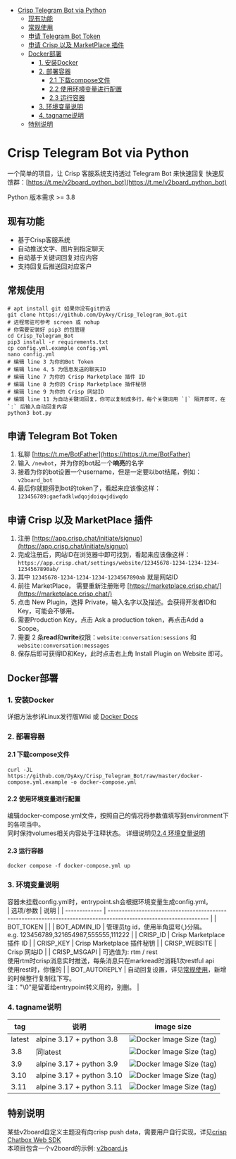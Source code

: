 - [Crisp Telegram Bot via Python](#crisp-telegram-bot-via-python)
  - [现有功能](#现有功能)
  - [常规使用](#常规使用)
  - [申请 Telegram Bot Token](#申请-telegram-bot-token)
  - [申请 Crisp 以及 MarketPlace 插件](#申请-crisp-以及-marketplace-插件)
  - [Docker部署](#docker部署)
    - [1. 安装Docker](#1-安装docker)
    - [2. 部署容器](#2-部署容器)
      - [2.1 下载compose文件](#21-下载compose文件)
      - [2.2 使用环境变量进行配置](#22-使用环境变量进行配置)
      - [2.3 运行容器](#23-运行容器)
    - [3. 环境变量说明](#3-环境变量说明)
    - [4. tagname说明](#4-tagname说明)
  - [特别说明](#特别说明)

# Crisp Telegram Bot via Python

一个简单的项目，让 Crisp 客服系统支持透过 Telegram Bot 来快速回复
快速反馈群：[https://t.me/v2board_python_bot](https://t.me/v2board_python_bot)

Python 版本需求 >= 3.8

## 现有功能
- 基于Crisp客服系统
- 自动推送文字、图片到指定聊天
- 自动基于关键词回复对应内容
- 支持回复后推送回对应客户

## 常规使用
```
# apt install git 如果你没有git的话
git clone https://github.com/DyAxy/Crisp_Telegram_Bot.git
# 进程常驻可参考 screen 或 nohup
# 你需要安装好 pip3 的包管理
cd Crisp_Telegram_Bot
pip3 install -r requirements.txt
cp config.yml.example config.yml
nano config.yml
# 编辑 line 3 为你的Bot Token
# 编辑 line 4、5 为信息发送的聊天ID
# 编辑 line 7 为你的 Crisp Marketplace 插件 ID
# 编辑 line 8 为你的 Crisp Marketplace 插件秘钥
# 编辑 line 9 为你的 Crisp 网站ID
# 编辑 line 11 为自动关键词回复，你可以复制成多行，每个关键词用 `|` 隔开即可，在 `:` 后输入自动回复内容
python3 bot.py
```

## 申请 Telegram Bot Token

1. 私聊 [https://t.me/BotFather](https://https://t.me/BotFather)
2. 输入 `/newbot`，并为你的bot起一个**响亮**的名字
3. 接着为你的bot设置一个username，但是一定要以bot结尾，例如：`v2board_bot`
4. 最后你就能得到bot的token了，看起来应该像这样：`123456789:gaefadklwdqojdoiqwjdiwqdo`

## 申请 Crisp 以及 MarketPlace 插件
1. 注册 [https://app.crisp.chat/initiate/signup](https://app.crisp.chat/initiate/signup)
2. 完成注册后，网站ID在浏览器中即可找到，看起来应该像这样：`https://app.crisp.chat/settings/website/12345678-1234-1234-1234-1234567890ab/`
3. 其中 `12345678-1234-1234-1234-1234567890ab` 就是网站ID
4. 前往 MarketPlace， 需要重新注册账号 [https://marketplace.crisp.chat/](https://marketplace.crisp.chat/)
5. 点击 New Plugin，选择 Private，输入名字以及描述。会获得开发者ID和Key，可能会不够用。
6. 需要Production Key，点击 Ask a production token，再点击Add a Scope。
7. 需要 2 条**read**和**write**权限：`website:conversation:sessions` 和 `website:conversation:messages`
8. 保存后即可获得ID和Key，此时点击右上角 Install Plugin on Website 即可。

## Docker部署
### 1. 安装Docker  
详细方法参详Linux发行版Wiki 或 [Docker Docs](https://docs.docker.com/desktop/get-started/)  

### 2. 部署容器
#### 2.1 下载compose文件
    curl -JL https://github.com/DyAxy/Crisp_Telegram_Bot/raw/master/docker-compose.yml.example -o docker-compose.yml
#### 2.2 使用环境变量进行配置
编辑docker-compose.yml文件，按照自己的情况将参数值填写到environment下的各项当中。  
同时保持volumes相关内容处于注释状态。
详细说明见[2.4 环境变量说明](#3-环境变量说明)
#### 2.3 运行容器
    docker compose -f docker-compose.yml up

### 3. 环境变量说明
容器未挂载config.yml时，entrypoint.sh会根据环境变量生成config.yml。  
| 选项/参数     | 说明                                                                                                              |
| ------------- | ----------------------------------------------------------------------------------------------------------------- |
| BOT_TOKEN     |                                                                                                                   |
| BOT_ADMIN_ID  | 管理员tg id，使用半角逗号(,)分隔。<br>e.g. 123456789,321654987,555555,111222                                      |
| CRISP_ID      | Crisp Marketplace 插件 ID                                                                                         |
| CRISP_KEY     | Crisp Marketplace 插件秘钥                                                                                        |
| CRISP_WEBSITE | Crisp 网站ID                                                                                                      |
| CRISP_MSGAPI  | 可选值为: rtm / rest<br>使用rtm时crisp消息实时推送，每条消息只在markread时消耗1次restful api<br>使用rest时，你懂的                        |
| BOT_AUTOREPLY | 自动回复设置，详见[常规使用](#常规使用)，新增的时候整行复制往下写。<br>注："\0"是留着给entrypoint转义用的，别删。 |


### 4. tagname说明
| tag    | 说明                      | image size                                                                                            |
| ------ | ------------------------- | ----------------------------------------------------------------------------------------------------- |
| latest | alpine 3.17 + python 3.8  | ![Docker Image Size (tag)](https://img.shields.io/docker/image-size/moefaq/crisp_telegram_bot/latest) |
| 3.8    | 同latest                  | ![Docker Image Size (tag)](https://img.shields.io/docker/image-size/moefaq/crisp_telegram_bot/py3.8)  |
| 3.9    | alpine 3.17 + python 3.9  | ![Docker Image Size (tag)](https://img.shields.io/docker/image-size/moefaq/crisp_telegram_bot/py3.9)  |
| 3.10   | alpine 3.17 + python 3.10 | ![Docker Image Size (tag)](https://img.shields.io/docker/image-size/moefaq/crisp_telegram_bot/py3.10) |
| 3.11   | alpine 3.17 + python 3.11 | ![Docker Image Size (tag)](https://img.shields.io/docker/image-size/moefaq/crisp_telegram_bot/py3.11) |

## 特别说明
某些v2board自定义主题没有向crisp push data，需要用户自行实现，详见[crisp Chatbox Web SDK](https://docs.crisp.chat/guides/chatbox-sdks/web-sdk/)  
本项目包含一个v2board的示例: [v2board.js](/Assistant/JavaScript/v2board.js)